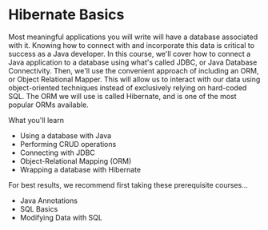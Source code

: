# Hibernate Basics

Most meaningful applications you will write will have a database associated with it. Knowing how to connect with and incorporate this data is critical to success as a Java developer. In this course, we'll cover how to connect a Java application to a database using what's called JDBC, or Java Database Connectivity. Then, we'll use the convenient approach of including an ORM, or Object Relational Mapper. This will allow us to interact with our data using object-oriented techniques instead of exclusively relying on hard-coded SQL. The ORM we will use is called Hibernate, and is one of the most popular ORMs available.

What you'll learn
- Using a database with Java
- Performing CRUD operations
- Connecting with JDBC
- Object-Relational Mapping (ORM)
- Wrapping a database with Hibernate

For best results, we recommend first taking these prerequisite courses...
- Java Annotations
- SQL Basics
- Modifying Data with SQL